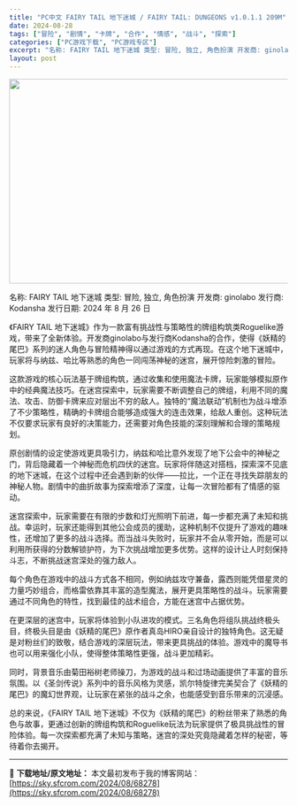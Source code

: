 ```yaml
---
title: "PC中文 FAIRY TAIL 地下迷城 / FAIRY TAIL: DUNGEONS v1.0.1.1 209M"
date: 2024-08-28
tags: ["冒险", "剧情", "卡牌", "合作", "情感", "战斗", "探索"]
categories: ["PC游戏下载", "PC游戏专区"]
excerpt: "名称: FAIRY TAIL 地下迷城 类型: 冒险, 独立, 角色扮演 开发商: ginolabo 发行商: Kodansha 发行日期: 2024 年 8 月 26 日 《FAIRY TAIL 地下迷城》作为一款富有挑战性与策略性的牌组构筑类Roguelike游戏，带来了全新体验。开发商gino&hellip;"
layout: post
---
```


<img class="aligncenter size-full wp-image-68279" src="https://sky.sfcrom.com/wp-content/uploads/2024/08/2024082723443057.webp" alt="" width="660" height="370" />

名称: FAIRY TAIL 地下迷城
类型: 冒险, 独立, 角色扮演
开发商: ginolabo
发行商: Kodansha
发行日期: 2024 年 8 月 26 日

《FAIRY TAIL 地下迷城》作为一款富有挑战性与策略性的牌组构筑类Roguelike游戏，带来了全新体验。开发商ginolabo与发行商Kodansha的合作，使得《妖精的尾巴》系列的迷人角色与冒险精神得以通过游戏的方式再现。在这个地下迷城中，玩家将与纳兹、哈比等熟悉的角色一同闯荡神秘的迷宫，展开惊险刺激的冒险。

这款游戏的核心玩法基于牌组构筑，通过收集和使用魔法卡牌，玩家能够模拟原作中的经典魔法技巧。在迷宫探索中，玩家需要不断调整自己的牌组，利用不同的魔法、攻击、防御卡牌来应对层出不穷的敌人。独特的“魔法联动”机制也为战斗增添了不少策略性，精确的卡牌组合能够造成强大的连击效果，给敌人重创。这种玩法不仅要求玩家有良好的决策能力，还需要对角色技能的深刻理解和合理的策略规划。

原创剧情的设定使游戏更具吸引力，纳兹和哈比意外发现了地下公会中的神秘之门，背后隐藏着一个神秘而危机四伏的迷宫。玩家将伴随这对搭档，探索深不见底的地下迷城，在这个过程中还会遇到新的伙伴——拉比，一个正在寻找失踪朋友的神秘人物。剧情中的曲折故事为探索增添了深度，让每一次冒险都有了情感的驱动。

迷宫探索中，玩家需要在有限的步数和灯光照明下前进，每一步都充满了未知和挑战。幸运时，玩家还能得到其他公会成员的援助，这种机制不仅提升了游戏的趣味性，还增加了更多的战斗选择。而当战斗失败时，玩家并不会从零开始，而是可以利用所获得的分数解锁护符，为下次挑战增加更多优势。这样的设计让人时刻保持斗志，不断挑战迷宫深处的强力敌人。

每个角色在游戏中的战斗方式各不相同，例如纳兹攻守兼备，露西则能凭借星灵的力量巧妙组合，而格雷依靠其丰富的造型魔法，展开更具策略性的战斗。玩家需要通过不同角色的特性，找到最佳的战术组合，方能在迷宫中占据优势。

在更深层的迷宫中，玩家将体验到小队进攻的模式。三名角色将组队挑战终极头目，终极头目是由《妖精的尾巴》原作者真岛HIRO亲自设计的独特角色。这无疑是对粉丝们的致敬，结合游戏的深层玩法，带来更具挑战的体验。游戏中的魔导书也可以用来强化小队，使得整体策略性更强，战斗更加精彩。

同时，背景音乐由菊田裕树老师操刀，为游戏的战斗和过场动画提供了丰富的音乐氛围。以《圣剑传说》系列中的音乐风格为灵感，凯尔特旋律完美契合了《妖精的尾巴》的魔幻世界观，让玩家在紧张的战斗之余，也能感受到音乐带来的沉浸感。

总的来说，《FAIRY TAIL 地下迷城》不仅为《妖精的尾巴》的粉丝带来了熟悉的角色与故事，更通过创新的牌组构筑和Roguelike玩法为玩家提供了极具挑战性的冒险体验。每一次探索都充满了未知与策略，迷宫的深处究竟隐藏着怎样的秘密，等待着你去揭开。

---
📖 **下载地址/原文地址：** 本文最初发布于我的博客网站：[https://sky.sfcrom.com/2024/08/68278](https://sky.sfcrom.com/2024/08/68278)
